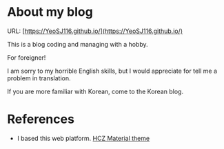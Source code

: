 # About my blog
URL: [https://YeoSJ116.github.io/](https://YeoSJ116.github.io/)

This is a blog coding and managing with a hobby.

For foreigner!

I am sorry to my horrible English skills, but I would appreciate for tell me a problem in translation.

If you are more familiar with Korean, come to the Korean blog.

# References
* I based this web platform.
[HCZ Material theme](https://github.com/codeasashu/hcz-jekyll-blog)
